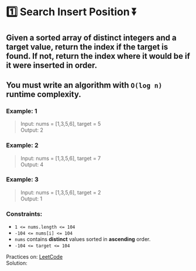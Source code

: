 # :one: Search Insert Position :arrow_double_down:
## Given a sorted array of distinct integers and a target value, return the index if the target is found. If not, return the index where it would be if it were inserted in order.

## You must write an algorithm with `O(log n)` runtime complexity.

### Example: 1
> Input: nums = [1,3,5,6], target = 5 <br /> Output: 2

### Example: 2
> Input: nums = [1,3,5,6], target = 7 <br /> Output: 4

### Example: 3
> Input: nums = [1,3,5,6], target = 2<br>Output: 1

### Constraints:

- `1 <= nums.length <= 104`
- `-104 <= nums[i] <= 104`
- `nums` contains **distinct** values sorted in **ascending** order.
- `-104 <= target <= 104`

Practices on: <a href="https://leetcode.com/problems/search-insert-position/?envType=study-plan&id=algorithm-i ">LeetCode</a> <br>
Solution: 

